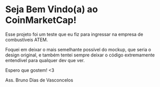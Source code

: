 # Seja Bem Vindo(a) ao CoinMarketCap!

Esse projeto foi um teste que eu fiz para ingressar na empresa de combustíveis ATEM.

Foquei em deixar o mais semelhante possível do mockup, que seria o design original, e também tentei sempre deixar o código extremamente entendível para qualquer dev que ver.

Espero que gostem! <3

Ass. Bruno Dias de Vasconcelos
